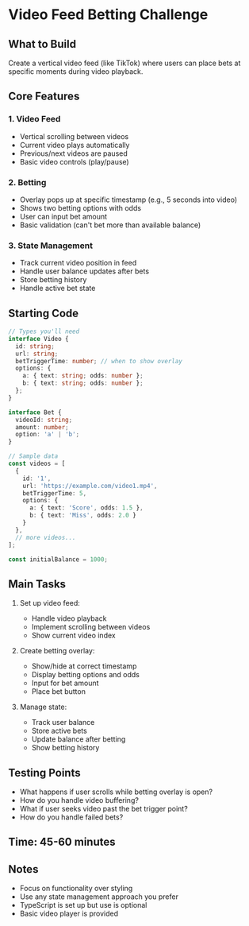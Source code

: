 # Video Feed Betting Challenge

## What to Build
Create a vertical video feed (like TikTok) where users can place bets at specific moments during video playback.

## Core Features

### 1. Video Feed
- Vertical scrolling between videos
- Current video plays automatically
- Previous/next videos are paused
- Basic video controls (play/pause)

### 2. Betting
- Overlay pops up at specific timestamp (e.g., 5 seconds into video)
- Shows two betting options with odds
- User can input bet amount
- Basic validation (can't bet more than available balance)

### 3. State Management
- Track current video position in feed
- Handle user balance updates after bets
- Store betting history
- Handle active bet state

## Starting Code

```typescript
// Types you'll need
interface Video {
  id: string;
  url: string;
  betTriggerTime: number; // when to show overlay
  options: {
    a: { text: string; odds: number };
    b: { text: string; odds: number };
  };
}

interface Bet {
  videoId: string;
  amount: number;
  option: 'a' | 'b';
}

// Sample data
const videos = [
  {
    id: '1',
    url: 'https://example.com/video1.mp4',
    betTriggerTime: 5,
    options: {
      a: { text: 'Score', odds: 1.5 },
      b: { text: 'Miss', odds: 2.0 }
    }
  },
  // more videos...
];

const initialBalance = 1000;
```

## Main Tasks

1. Set up video feed:
   - Handle video playback
   - Implement scrolling between videos
   - Show current video index

2. Create betting overlay:
   - Show/hide at correct timestamp
   - Display betting options and odds
   - Input for bet amount
   - Place bet button

3. Manage state:
   - Track user balance
   - Store active bets
   - Update balance after betting
   - Show betting history

## Testing Points
- What happens if user scrolls while betting overlay is open?
- How do you handle video buffering?
- What if user seeks video past the bet trigger point?
- How do you handle failed bets?

## Time: 45-60 minutes

## Notes
- Focus on functionality over styling
- Use any state management approach you prefer
- TypeScript is set up but use is optional
- Basic video player is provided
